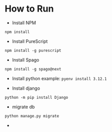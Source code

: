 # How to Run

* Install  NPM

`npm install`

* Install PureScript

`npm install -g purescript`

* Install Spago

`npm install -g spago@next`

* Install python example: `pyenv install 3.12.1`

* Install django

`python -m pip install Django`

* migrate db

`python manage.py migrate`

* 

